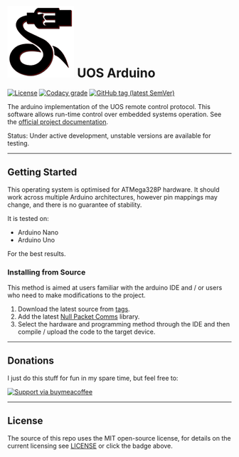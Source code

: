 # ![NullTek Documentation](https://github.com/CreatingNull/UOS-Arduino/blob/master/.resources/UOSLogoSmall.png) UOS Arduino

[![License](https://img.shields.io/:license-mit-blue.svg?style=flat-square)](https://github.com/CreatingNull/UOS-Arduino/blob/master/LICENSE.md)
[![Codacy grade](https://img.shields.io/codacy/grade/29433b61b58d4841b29bf7957f6eb0e7?logo=codacy&style=flat-square)](https://app.codacy.com/gh/CreatingNull/UOS-Arduino)
[![GitHub tag (latest SemVer)](https://img.shields.io/github/v/tag/CreatingNull/UOS-Arduino?style=flat-square)](https://github.com/CreatingNull/UOS-Arduino/tags)

The arduino implementation of the UOS remote control protocol.
This software allows run-time control over embedded systems operation.
See the [official project documentation](https://wiki.nulltek.xyz/projects/uos/).

Status: Under active development, unstable versions are available for testing.

---

## Getting Started

This operating system is optimised for ATMega328P hardware.
It should work across multiple Arduino architectures, however pin mappings may change, and there is no guarantee of stability.

It is tested on:
*   Arduino Nano
*   Arduino Uno

For the best results.

### Installing from Source

This method is aimed at users familiar with the arduino IDE and / or users who need to make modifications to the project.

1.  Download the latest source from [tags](https://github.com//CreatingNull/UOS-Arduino/tags).
2.  Add the latest [Null Packet Comms](https://github.com/CreatingNull/Null-Packet-Comms-Arduino) library.
3.  Select the hardware and programming method through the IDE and then compile / upload the code to the target device.

---

## Donations

I just do this stuff for fun in my spare time, but feel free to:

[![Support via buymeacoffee](https://www.buymeacoffee.com/assets/img/custom_images/orange_img.png)](https://www.buymeacoffee.com/nulltek)

---

## License

The source of this repo uses the MIT open-source license, for details on the current licensing see [LICENSE](https://github.com/CreatingNull/UOS-Arduino/blob/master/LICENSE.md) or click the badge above.
